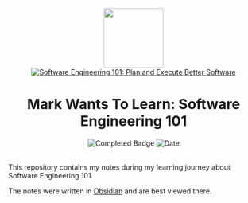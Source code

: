
<div>
<div id="icon" align="center">
<img src="https://media3.giphy.com/media/v1.Y2lkPTc5MGI3NjExM3ZseHp6MDVnZTRheGNndnJ4eXlmYTI0ZHhidnY0b2R4MnU1enRlbSZlcD12MV9pbnRlcm5hbF9naWZfYnlfaWQmY3Q9cw/JWy2zBSXQ55W5Jh00D/giphy.gif" width="120"/>
</div>
<div id="title" align="center">
<a href="https://www.udemy.com/course/software-engineering-101/">
<img src="https://img.shields.io/badge/Software Engineering 101: Plan and Execute Better Software-white?logo=udemy&style=for-the-badge&color=D2CBCB" alt="Software Engineering 101: Plan and Execute Better Software" />
</a>
<h1>Mark Wants To Learn: Software Engineering 101</h1>
</div>
</div>
<div align="center">
<img src="https://img.shields.io/badge/Status-Completed-white?color=35FF69" alt="Completed Badge" />
<img src="https://img.shields.io/badge/Date-2025--01--26-white?color=3066BE" alt="Date" />
<br />
<br />
</div>

This repository contains my notes during my learning journey about Software Engineering 101.

The notes were written in [Obsidian](https://obsidian.md/) and are best viewed there.

